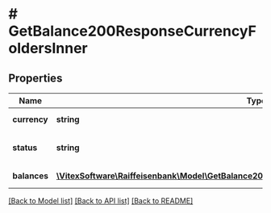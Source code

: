 # # GetBalance200ResponseCurrencyFoldersInner

## Properties

Name | Type | Description | Notes
------------ | ------------- | ------------- | -------------
**currency** | **string** | The currency of the currency folder |
**status** | **string** | The status of the currency folder (CATALOG: CURRENCYFOLDERSTATUS) |
**balances** | [**\VitexSoftware\Raiffeisenbank\Model\GetBalance200ResponseCurrencyFoldersInnerBalancesInner[]**](GetBalance200ResponseCurrencyFoldersInnerBalancesInner.md) | the balances of the currencyFolder | [optional]

[[Back to Model list]](../../README.md#models) [[Back to API list]](../../README.md#endpoints) [[Back to README]](../../README.md)
